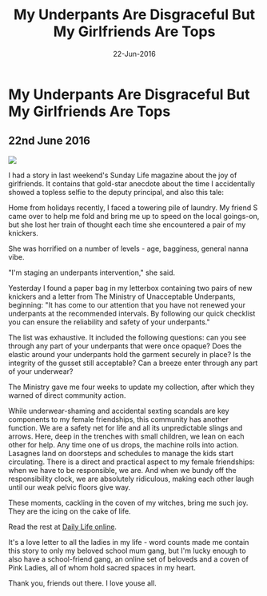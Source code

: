 ﻿---
layout: post
title: 'My Underpants Are Disgraceful But My Girlfriends Are Tops'
date: 22-Jun-2016
categories: tbd
---

# My Underpants Are Disgraceful But My Girlfriends Are Tops

## 22nd June 2016

<img class="photo-horiz" src="https://s-media-cache-ak0.pinimg.com/564x/2b/4a/9f/2b4a9f97f9257d7fe092e3dec2abb598.jpg" />

I had a story in last weekend's Sunday Life magazine about the joy of girlfriends. It contains that gold-star anecdote about the time I accidentally showed a topless selfie to the deputy principal,   and also this tale:

Home from holidays recently,   I faced a towering pile of laundry. My friend S came over to help me fold and bring me up to speed on the local goings-on,   but she lost her train of thought each time she encountered a pair of my knickers.

She was horrified on a number of levels - age, bagginess, general nanna vibe.

"I'm staging an underpants intervention," she said.

Yesterday I found a paper bag in my letterbox containing two pairs of new knickers and a letter from The Ministry of Unacceptable Underpants, beginning: "It has come to our attention that you have not renewed your underpants at the recommended intervals. By following our quick checklist you can ensure the reliability and safety of your underpants."

The list was exhaustive. It included the following questions: can you see through any part of your underpants that were once opaque? Does the elastic around your underpants hold the garment securely in place? Is the integrity of the gusset still acceptable? Can a breeze enter through any part of your underwear?

The Ministry gave me four weeks to update my collection, after which they warned of direct community action.

While underwear-shaming and accidental sexting scandals are key components to my female friendships, this community has another function. We are a safety net for life and all its unpredictable slings and arrows. Here, deep in the trenches with small children, we lean on each other for help. Any time one of us drops, the machine rolls into action. Lasagnes land on doorsteps and schedules to manage the kids start circulating. There is a direct and practical aspect to my female friendships: when we have to be responsible, we are. And when we bundy off the responsibility clock, we are absolutely ridiculous, making each other laugh until our weak pelvic floors give way.

These moments, cackling in the coven of my witches, bring me such joy. They are the icing on the cake of life.

Read the rest at <a href="http://www.dailylife.com.au/life-and-love/your-girlfriends-will-always-be-there-in-good-and-bad-underwear-20160614-gpj7v2.html">Daily Life online</a>.

It's a love letter to all the ladies in my life - word counts made me contain this story to only my beloved school mum gang, but I'm lucky enough to also have a school-friend gang, an online set of beloveds and a coven of Pink Ladies, all of whom hold sacred spaces in my heart.

Thank you, friends out there. I love youse all.

 
